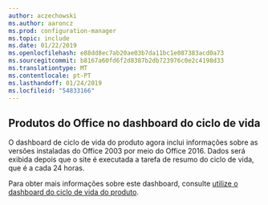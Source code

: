 ```yaml
---
author: aczechowski
ms.author: aaroncz
ms.prod: configuration-manager
ms.topic: include
ms.date: 01/22/2019
ms.openlocfilehash: e88dd8ec7ab20ae03b7da11bc1e087383acd0a73
ms.sourcegitcommit: b8167a60fd6f2d8387b2db723976c0e2c4198d33
ms.translationtype: MT
ms.contentlocale: pt-PT
ms.lasthandoff: 01/24/2019
ms.locfileid: "54833166"
---
```

## <a name="bkmk_lifecycle"></a> Produtos do Office no dashboard do ciclo de vida
<!--3556026-->

O dashboard de ciclo de vida do produto agora inclui informações sobre as versões instaladas do Office 2003 por meio do Office 2016. Dados será exibida depois que o site é executada a tarefa de resumo do ciclo de vida, que é a cada 24 horas.

Para obter mais informações sobre este dashboard, consulte [utilize o dashboard do ciclo de vida do produto](/sccm/core/clients/manage/asset-intelligence/product-lifecycle-dashboard).

